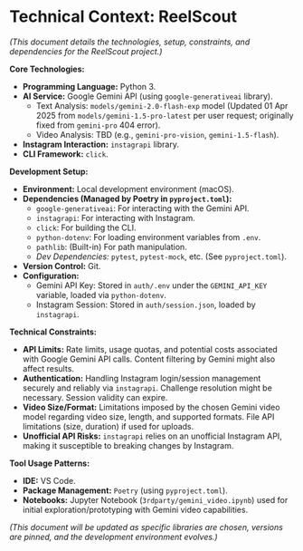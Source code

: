# Technical Context: ReelScout

*(This document details the technologies, setup, constraints, and dependencies for the ReelScout project.)*

**Core Technologies:**

*   **Programming Language:** Python 3.
*   **AI Service:** Google Gemini API (using `google-generativeai` library).
    *   Text Analysis: `models/gemini-2.0-flash-exp` model (Updated 01 Apr 2025 from `models/gemini-1.5-pro-latest` per user request; originally fixed from `gemini-pro` 404 error).
    *   Video Analysis: TBD (e.g., `gemini-pro-vision`, `gemini-1.5-flash`).
*   **Instagram Interaction:** `instagrapi` library.
*   **CLI Framework:** `click`.

**Development Setup:**

*   **Environment:** Local development environment (macOS).
*   **Dependencies (Managed by Poetry in `pyproject.toml`):**
    *   `google-generativeai`: For interacting with the Gemini API.
    *   `instagrapi`: For interacting with Instagram.
    *   `click`: For building the CLI.
    *   `python-dotenv`: For loading environment variables from `.env`.
    *   `pathlib`: (Built-in) For path manipulation.
    *   *Dev Dependencies:* `pytest`, `pytest-mock`, etc. (See `pyproject.toml`).
*   **Version Control:** Git.
*   **Configuration:**
    *   Gemini API Key: Stored in `auth/.env` under the `GEMINI_API_KEY` variable, loaded via `python-dotenv`.
    *   Instagram Session: Stored in `auth/session.json`, loaded by `instagrapi`.

**Technical Constraints:**

*   **API Limits:** Rate limits, usage quotas, and potential costs associated with Google Gemini API calls. Content filtering by Gemini might also affect results.
*   **Authentication:** Handling Instagram login/session management securely and reliably via `instagrapi`. Challenge resolution might be necessary. Session validity can expire.
*   **Video Size/Format:** Limitations imposed by the chosen Gemini video model regarding video size, length, and supported formats. File API limitations (size, duration) if used for uploads.
*   **Unofficial API Risks:** `instagrapi` relies on an unofficial Instagram API, making it susceptible to breaking changes by Instagram.

**Tool Usage Patterns:**

*   **IDE:** VS Code.
*   **Package Management:** `Poetry` (using `pyproject.toml`).
*   **Notebooks:** Jupyter Notebook (`3rdparty/gemini_video.ipynb`) used for initial exploration/prototyping with Gemini video capabilities.

*(This document will be updated as specific libraries are chosen, versions are pinned, and the development environment evolves.)*
